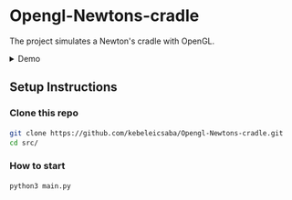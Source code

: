 # Opengl-Newtons-cradle

The project simulates a Newton's cradle with OpenGL.

<details>
<summary>Demo</summary>
<p>

![Alt Text](./img/demo.gif)

</p>
</details>

## Setup Instructions

### Clone this repo

```bash
git clone https://github.com/kebeleicsaba/Opengl-Newtons-cradle.git
cd src/
```

### How to start

```bash
python3 main.py
```